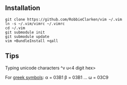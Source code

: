 Installation
------------

    git clone https://github.com/RobbieClarken/vim ~/.vim
    ln -s ~/.vim/vimrc ~/.vimrc
    cd ~/.vim
    git submodule init
    git submodule update
    vim +BundleInstall +qall

Tips
----

Typing unicode characters
    ^v u<4 digit hex>

For [greek symbols](http://en.wikipedia.org/wiki/Greek_alphabet#Greek_in_Unicode):
    α = 03B1
    β = 03B1
    ...
    ω = 03C9
